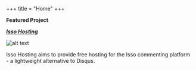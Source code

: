 +++
title = "Home"
+++

**Featured Project**

***[Isso Hosting](https://www.issohosting.com)***

![alt text](https://static.pokebattler.com/pokemon/wynaut.svg "Logo Title Text 1")


Isso Hosting aims to provide free hosting for the Isso commenting platform - a lightweight alternative to Disqus.

